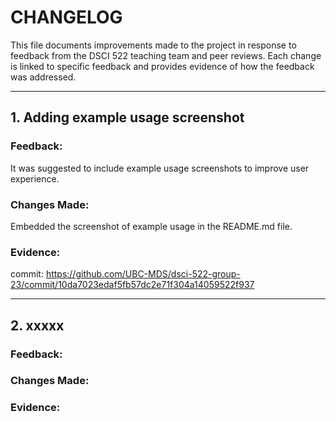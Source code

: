# CHANGELOG

This file documents improvements made to the project in response to feedback from the DSCI 522 teaching team and peer reviews. 
Each change is linked to specific feedback and provides evidence of how the feedback was addressed.

---
## 1. Adding example usage screenshot
### Feedback:
It was suggested to include example usage screenshots to improve user experience.

### Changes Made:
Embedded the screenshot of example usage in the README.md file.
### Evidence:
commit: https://github.com/UBC-MDS/dsci-522-group-23/commit/10da7023edaf5fb57dc2e71f304a14059522f937

---
## 2. xxxxx 
### Feedback:

### Changes Made:

### Evidence:
